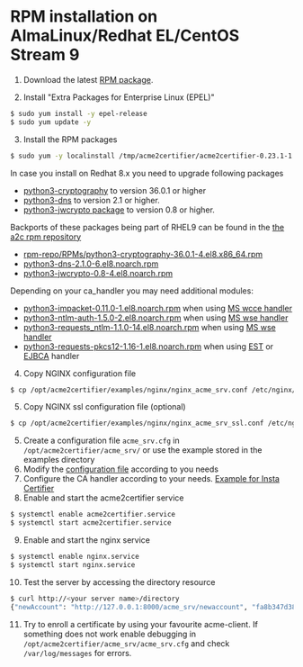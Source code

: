 <!-- markdownlint-disable  MD013 MD014 MD029 -->
<!-- wiki-title RPM installation on Alma Linux 9 -->
# RPM installation on AlmaLinux/Redhat EL/CentOS Stream 9

1. Download the latest [RPM package](https://github.com/grindsa/acme2certifier/releases).

2. Install "Extra Packages for Enterprise Linux (EPEL)"

```bash
$ sudo yum install -y epel-release
$ sudo yum update -y
```

3. Install the RPM packages

```bash
$ sudo yum -y localinstall /tmp/acme2certifier/acme2certifier-0.23.1-1.0.noarch.rpm
```

In case you install on Redhat 8.x you need to upgrade following packages

- [python3-cryptography](https://cryptography.io/en/latest/) to version 36.0.1 or higher
- [python3-dns](https://www.dnspython.org/) to version 2.1 or higher.
- [python3-jwcrypto package](https://jwcrypto.readthedocs.io/en/latest/) to version 0.8 or higher.

Backports of these packages being part of RHEL9 can be found in the [the a2c rpm repository](https://github.com/grindsa/sbom/raw/main/rpm-repo/RPMs/)

- [rpm-repo/RPMs/python3-cryptography-36.0.1-4.el8.x86_64.rpm](https://github.com/grindsa/sbom/raw/main/rpm-repo/RPMs/rhel8/python3-cryptography-36.0.1-4.el8.x86_64.rpm)
- [python3-dns-2.1.0-6.el8.noarch.rpm](https://github.com/grindsa/sbom/raw/main/rpm-repo/RPMs/rhel8/python3-dns-2.1.0-6.el8.noarch.rpm)
- [python3-jwcrypto-0.8-4.el8.noarch.rpm](https://github.com/grindsa/sbom/raw/main/rpm-repo/RPMs/rhel8/python3-jwcrypto-0.8-4.el8.noarch.rpm)

Depending on your ca_handler you may need additional modules:

- [python3-impacket-0.11.0-1.el8.noarch.rpm](https://github.com/grindsa/sbom/raw/main/rpm-repo/RPMs/rhel8/python3-impacket-0.11.0-1.el8.noarch.rpm) when using [MS wcce handler](https://github.com/grindsa/acme2certifier/blob/master/docs/mswcce.md)
- [python3-ntlm-auth-1.5.0-2.el8.noarch.rpm](https://github.com/grindsa/sbom/raw/main/rpm-repo/RPMs/rhel8/python3-ntlm-auth-1.5.0-2.el8.noarch.rpm) when using [MS wse handler](https://github.com/grindsa/acme2certifier/blob/master/docs/mscertsrv.md)
- [python3-requests_ntlm-1.1.0-14.el8.noarch.rpm](https://github.com/grindsa/sbom/raw/main/rpm-repo/RPMs/rhel8/python3-requests_ntlm-1.1.0-14.el8.noarch.rpm) when using [MS wse handler](https://github.com/grindsa/acme2certifier/blob/master/docs/mscertsrv.md)
- [python3-requests-pkcs12-1.16-1.el8.noarch.rpm](https://github.com/grindsa/sbom/raw/main/rpm-repo/RPMs/rhel8/python3-requests-pkcs12-1.16-1.el8.noarch.rpm) when using [EST](https://github.com/grindsa/acme2certifier/blob/master/docs/est.md) or [EJBCA](https://github.com/grindsa/acme2certifier/blob/master/docs/ejbca.md) handler

4. Copy NGINX configuration file

```bash
$ cp /opt/acme2certifier/examples/nginx/nginx_acme_srv.conf /etc/nginx/conf.d
```

5. Copy NGINX ssl configuration file (optional)

```bash
$ cp /opt/acme2certifier/examples/nginx/nginx_acme_srv_ssl.conf /etc/nginx/conf.d
```

5. Create a configuration file `acme_srv.cfg` in `/opt/acme2certifier/acme_srv/` or use the example stored in the examples directory
6. Modify the [configuration file](acme_srv.md) according to you needs
7. Configure the CA handler according to your needs. [Example for Insta Certifier](certifier.md)
8. Enable and start the acme2certifier service

```bash
$ systemctl enable acme2certifier.service
$ systemctl start acme2certifier.service
```

9. Enable and start the nginx service

```bash
$ systemctl enable nginx.service
$ systemctl start nginx.service
```

10. Test the server by accessing the directory resource

```bash
$ curl http://<your server name>/directory
{"newAccount": "http://127.0.0.1:8000/acme_srv/newaccount", "fa8b347d3849421ebc4b234205418805": "https://community.letsencrypt.org/t/adding-random-entries-to-the-directory/33417", "keyChange": "http://127.0.0.1:8000/acme_srv/key-change", "newNonce": "http://127.0.0.1:8000/acme_srv/newnonce", "meta": {"home": "https://github.com/grindsa/acme2certifier", "author": "grindsa <grindelsack@gmail.com>"}, "newOrder": "http://127.0.0.1:8000/acme_srv/neworders", "revokeCert": "http://127.0.0.1:8000/acme_srv/revokecert"}
```

11. Try to enroll a certificate by using your favourite acme-client. If something does not work enable debugging in `/opt/acme2certifier/acme_srv/acme_srv.cfg` and check `/var/log/messages` for errors.
